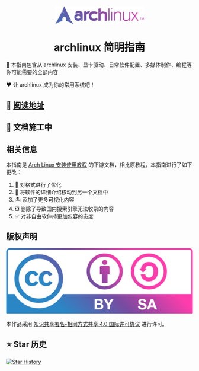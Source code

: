 <p align="center">
  <a href="https://arch.icekylin.online/">
    <img width="240" align="center" src="./docs/static/svg/arch.svg" alt="ArchLinuxGuide" />
  </a>
  </br>
  <h1 align="center">archlinux 简明指南</h1>
</p>

📖 本指南包含从 archlinux 安装、显卡驱动、日常软件配置、多媒体制作、编程等你可能需要的全部内容

❤️️ 让 archlinux 成为你的常用系统吧！

## 📖 [阅读地址](https://arch.icekylin.online/)

## 🚧 文档施工中

## 相关信息

本指南是 [Arch Linux 安装使用教程](https://github.com/ArchLinuxStudio/ArchLinuxTutorial) 的下游文档，相比原教程，本指南进行了如下更改：

1. 📖 对格式进行了优化
2. 🎏 将软件的详细介绍移动到另一个文档中
3. 🏝️ 添加了更多可视化内容
4. ❎ 删除了导致国内搜索引擎无法收录的内容
5. ✅ 对非自由软件持更加包容的态度

## 版权声明

[![by-sa](./docs/static/svg/by-sa.svg)](http://creativecommons.org/licenses/by-sa/4.0/)

本作品采用 [知识共享署名-相同方式共享 4.0 国际许可协议](http://creativecommons.org/licenses/by-sa/4.0/) 进行许可。

## ⭐ Star 历史

[![Star History](https://starchart.cc/NakanoMikuOrg/arch-guide.svg)](https://starchart.cc/NakanoMikuOrg/arch-guide)
